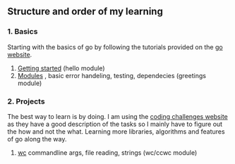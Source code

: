 ## Structure and order of my learning

### 1. Basics
Starting with the basics of go by following the tutorials provided on the [go website](https://go.dev/doc/tutorial/). 
1. [Getting started](https://go.dev/doc/tutorial/getting-started) (hello module)
2. [Modules](https://go.dev/doc/tutorial/create-module.html) , basic error handeling, testing, dependecies (greetings module)

### 2. Projects
The best way to learn is by doing. I am using the [coding challenges website](https://codingchallenges.fyi/) as they have a good description of the tasks so I mainly have to figure out the how and not the what. Learning more libraries, algorithms and features of go along the way.
   1. [wc](https://codingchallenges.fyi/challenges/challenge-wc) commandline args, file reading, strings (wc/ccwc module) 
